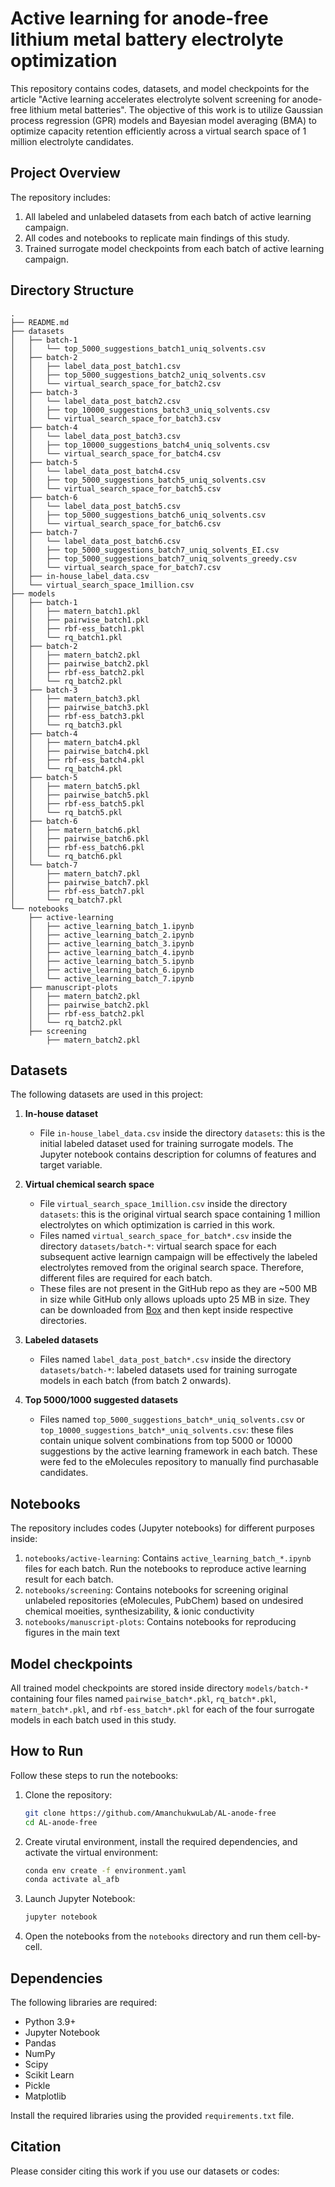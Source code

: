 # Active learning for anode-free lithium metal battery electrolyte optimization

This repository contains codes, datasets, and model checkpoints for the article "Active learning accelerates electrolyte solvent screening for anode-free
lithium metal batteries". The objective of this work is to utilize Gaussian process regression (GPR) models and Bayesian model averaging (BMA) to optimize capacity retention efficiently across a virtual search space of 1 million electrolyte candidates.

## Project Overview
The repository includes:
1. All labeled and unlabeled datasets from each batch of active learning campaign.
2. All codes and notebooks to replicate main findings of this study.
3. Trained surrogate model checkpoints from each batch of active learning campaign.

## Directory Structure
```plaintext
.
├── README.md
├── datasets
│   ├── batch-1
│   │   └── top_5000_suggestions_batch1_uniq_solvents.csv
│   ├── batch-2
│   │   ├── label_data_post_batch1.csv
│   │   ├── top_5000_suggestions_batch2_uniq_solvents.csv
│   │   └── virtual_search_space_for_batch2.csv
│   ├── batch-3
│   │   └── label_data_post_batch2.csv
│   │   ├── top_10000_suggestions_batch3_uniq_solvents.csv
│   │   └── virtual_search_space_for_batch3.csv
│   ├── batch-4
│   │   └── label_data_post_batch3.csv
│   │   ├── top_10000_suggestions_batch4_uniq_solvents.csv
│   │   └── virtual_search_space_for_batch4.csv
│   ├── batch-5
│   │   └── label_data_post_batch4.csv
│   │   ├── top_5000_suggestions_batch5_uniq_solvents.csv
│   │   └── virtual_search_space_for_batch5.csv
│   ├── batch-6
│   │   └── label_data_post_batch5.csv
│   │   ├── top_5000_suggestions_batch6_uniq_solvents.csv
│   │   └── virtual_search_space_for_batch6.csv
│   ├── batch-7
│   │   └── label_data_post_batch6.csv
│   │   ├── top_5000_suggestions_batch7_uniq_solvents_EI.csv
│   │   ├── top_5000_suggestions_batch7_uniq_solvents_greedy.csv
│   │   └── virtual_search_space_for_batch7.csv
│   ├── in-house_label_data.csv
│   └── virtual_search_space_1million.csv
├── models
│   ├── batch-1
│   │   ├── matern_batch1.pkl
│   │   ├── pairwise_batch1.pkl
│   │   ├── rbf-ess_batch1.pkl
│   │   └── rq_batch1.pkl
│   ├── batch-2
│   │   ├── matern_batch2.pkl
│   │   ├── pairwise_batch2.pkl
│   │   ├── rbf-ess_batch2.pkl
│   │   └── rq_batch2.pkl
│   ├── batch-3
│   │   ├── matern_batch3.pkl
│   │   ├── pairwise_batch3.pkl
│   │   ├── rbf-ess_batch3.pkl
│   │   └── rq_batch3.pkl
│   ├── batch-4
│   │   ├── matern_batch4.pkl
│   │   ├── pairwise_batch4.pkl
│   │   ├── rbf-ess_batch4.pkl
│   │   └── rq_batch4.pkl
│   ├── batch-5
│   │   ├── matern_batch5.pkl
│   │   ├── pairwise_batch5.pkl
│   │   ├── rbf-ess_batch5.pkl
│   │   └── rq_batch5.pkl
│   ├── batch-6
│   │   ├── matern_batch6.pkl
│   │   ├── pairwise_batch6.pkl
│   │   ├── rbf-ess_batch6.pkl
│   │   └── rq_batch6.pkl
│   └── batch-7
│       ├── matern_batch7.pkl
│       ├── pairwise_batch7.pkl
│       ├── rbf-ess_batch7.pkl
│       └── rq_batch7.pkl
└── notebooks
    ├── active-learning
    │   ├── active_learning_batch_1.ipynb
    │   ├── active_learning_batch_2.ipynb
    │   ├── active_learning_batch_3.ipynb
    │   ├── active_learning_batch_4.ipynb
    │   ├── active_learning_batch_5.ipynb
    │   ├── active_learning_batch_6.ipynb
    │   └── active_learning_batch_7.ipynb
    ├── manuscript-plots
    │   ├── matern_batch2.pkl
    │   ├── pairwise_batch2.pkl
    │   ├── rbf-ess_batch2.pkl
    │   └── rq_batch2.pkl
    ├── screening
        ├── matern_batch2.pkl
```

## Datasets
The following datasets are used in this project:

1. **In-house dataset**
   - File `in-house_label_data.csv` inside the directory `datasets`: this is the initial labeled dataset used for training surrogate models. The Jupyter notebook contains description for columns of features and target variable.

2. **Virtual chemical search space**
   - File `virtual_search_space_1million.csv` inside the directory `datasets`: this is the original virtual search space containing 1 million electrolytes on which optimization is carried in this work.
   - Files named `virtual_search_space_for_batch*.csv` inside the directory `datasets/batch-*`: virtual search space for each subsequent active learnign campaign will be effectively the labeled electrolytes removed from the original search space. Therefore, different files are required for each batch.
   - These files are not present in the GitHub repo as they are ~500 MB in size while GitHub only allows uploads upto 25 MB in size. They can be downloaded from [Box](https://uchicago.box.com/s/j1y6f74vfpnylpnm25nfe3k3onj9bz22) and then kept inside respective directories.

3. **Labeled datasets**
   - Files named `label_data_post_batch*.csv` inside the directory `datasets/batch-*`: labeled datasets used for training surrogate models in each batch (from batch 2 onwards).

4. **Top 5000/1000 suggested datasets** 
   - Files named `top_5000_suggestions_batch*_uniq_solvents.csv` or `top_10000_suggestions_batch*_uniq_solvents.csv`: these files contain unique solvent combinations from top 5000 or 10000 suggestions by the active learning framework in each batch. These were fed to the eMolecules repository to manually find purchasable candidates.

## Notebooks
The repository includes codes (Jupyter notebooks) for different purposes inside:

1. `notebooks/active-learning`: Contains `active_learning_batch_*.ipynb` files for each batch. Run the notebooks to reproduce active learning result for each batch.
2. `notebooks/screening`: Contains notebooks for screening original unlabeled repositories (eMolecules, PubChem) based on undesired chemical moeities, synthesizability, & ionic conductivity
3. `notebooks/manuscript-plots`: Contains notebooks for reproducing figures in the main text

## Model checkpoints
All trained model checkpoints are stored inside directory `models/batch-*` containing four files named `pairwise_batch*.pkl`, `rq_batch*.pkl`, `matern_batch*.pkl`, and `rbf-ess_batch*.pkl` for each of the four surrogate models in each batch used in this study.

## How to Run
Follow these steps to run the notebooks:

1. Clone the repository:
   ```bash
   git clone https://github.com/AmanchukwuLab/AL-anode-free
   cd AL-anode-free
   ```

2. Create virutal environment, install the required dependencies, and activate the virtual environment:
   ```bash
   conda env create -f environment.yaml
   conda activate al_afb
   ```

3. Launch Jupyter Notebook:
   ```bash
   jupyter notebook
   ```

4. Open the notebooks from the `notebooks` directory and run them cell-by-cell.

## Dependencies
The following libraries are required:
- Python 3.9+
- Jupyter Notebook
- Pandas
- NumPy
- Scipy
- Scikit Learn
- Pickle
- Matplotlib

Install the required libraries using the provided `requirements.txt` file.

## Citation
Please consider citing this work if you use our datasets or codes:
```plaintext

```